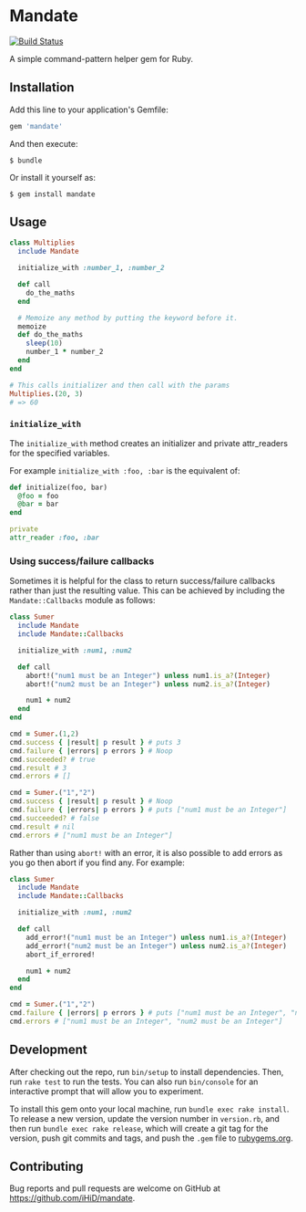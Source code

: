 # Mandate
[![Build Status](https://travis-ci.org/ThalamusAI/mandate.svg?branch=master)](https://travis-ci.org/ThalamusAI/mandate)

A simple command-pattern helper gem for Ruby.

## Installation

Add this line to your application's Gemfile:

```ruby
gem 'mandate'
```

And then execute:

    $ bundle

Or install it yourself as:

    $ gem install mandate

## Usage

```ruby
class Multiplies
  include Mandate

  initialize_with :number_1, :number_2

  def call
    do_the_maths
  end

  # Memoize any method by putting the keyword before it.
  memoize
  def do_the_maths
    sleep(10)
    number_1 * number_2
  end
end

# This calls initializer and then call with the params
Multiplies.(20, 3)
# => 60
```

### `initialize_with`

The `initialize_with` method creates an initializer and private attr_readers for the specified variables.

For example `initialize_with :foo, :bar` is the equivalent of:

```ruby
def initialize(foo, bar)
  @foo = foo
  @bar = bar
end

private
attr_reader :foo, :bar
```

### Using success/failure callbacks

Sometimes it is helpful for the class to return success/failure callbacks rather than just the resulting value.
This can be achieved by including the `Mandate::Callbacks` module as follows:

```ruby
class Sumer
  include Mandate
  include Mandate::Callbacks

  initialize_with :num1, :num2

  def call
    abort!("num1 must be an Integer") unless num1.is_a?(Integer)
    abort!("num2 must be an Integer") unless num2.is_a?(Integer)

    num1 + num2
  end
end

cmd = Sumer.(1,2)
cmd.success { |result| p result } # puts 3
cmd.failure { |errors| p errors } # Noop
cmd.succeeded? # true
cmd.result # 3
cmd.errors # []

cmd = Sumer.("1","2")
cmd.success { |result| p result } # Noop
cmd.failure { |errors| p errors } # puts ["num1 must be an Integer"]
cmd.succeeded? # false
cmd.result # nil
cmd.errors # ["num1 must be an Integer"]
```

Rather than using `abort!` with an error, it is also possible to add errors as you go then abort if you find any.
For example:

```ruby
class Sumer
  include Mandate
  include Mandate::Callbacks

  initialize_with :num1, :num2

  def call
    add_error!("num1 must be an Integer") unless num1.is_a?(Integer)
    add_error!("num2 must be an Integer") unless num2.is_a?(Integer)
    abort_if_errored!

    num1 + num2
  end
end

cmd = Sumer.("1","2")
cmd.failure { |errors| p errors } # puts ["num1 must be an Integer", "num2 must be an Integer"]
cmd.errors # ["num1 must be an Integer", "num2 must be an Integer"]
```

## Development

After checking out the repo, run `bin/setup` to install dependencies. Then, run `rake test` to run the tests. You can also run `bin/console` for an interactive prompt that will allow you to experiment.

To install this gem onto your local machine, run `bundle exec rake install`. To release a new version, update the version number in `version.rb`, and then run `bundle exec rake release`, which will create a git tag for the version, push git commits and tags, and push the `.gem` file to [rubygems.org](https://rubygems.org).

## Contributing

Bug reports and pull requests are welcome on GitHub at https://github.com/iHiD/mandate.
